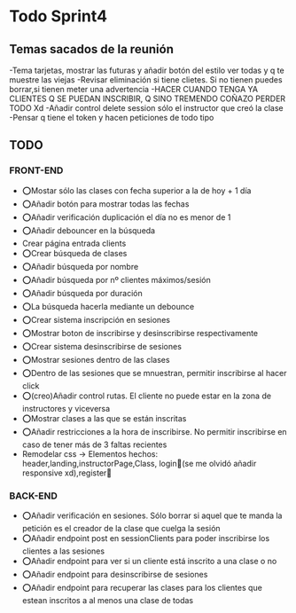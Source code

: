 # Todo Sprint4

## Temas sacados de la reunión

-Tema tarjetas, mostrar las futuras y añadir botón del estilo ver todas y q te muestre las viejas
-Revisar eliminación si tiene clietes. Si no tienen puedes borrar,si tienen meter una advertencia -HACER CUANDO TENGA YA CLIENTES Q SE PUEDAN INSCRIBIR, Q SINO TREMENDO COÑAZO PERDER TODO Xd
-Añadir control delete session sólo el instructor que creó la clase
-Pensar q tiene el token y hacen peticiones de todo tipo

## TODO

### FRONT-END

- ⭕Mostar sólo las clases con fecha superior a la de hoy + 1 día
- ⭕Añadir botón para mostrar todas las fechas
- ⭕Añadir verificación duplicación el día no es menor de 1
- ⭕Añadir debouncer en la búsqueda
- Crear página entrada clients
- ⭕Crear búsqueda de clases
- ⭕Añadir búsqueda por nombre
- ⭕Añadir búsqueda por nº clientes máximos/sesión
- ⭕Añadir búsqueda por duración
- ⭕La búsqueda hacerla mediante un debounce
- ⭕Crear sistema inscripción en sesiones
- ⭕Mostrar boton de inscribirse y desinscribirse respectivamente
- ⭕Crear sistema desinscribirse de sesiones
- ⭕Mostrar sesiones dentro de las clases
- ⭕Dentro de las sesiones que se mnuestran, permitir inscribirse al hacer click
- ⭕(creo)Añadir control rutas. El cliente no puede estar en la zona de instructores y viceversa
- ⭕Mostrar clases a las que se están inscritas
- ⭕Añadir restricciones a la hora de inscribirse. No permitir inscribirse en caso de tener más de 3 faltas recientes
- Remodelar css -> Elementos hechos: header,landing,instructorPage,Class, login🚧(se me olvidó añadir responsive xd),register🚧

### BACK-END

- ⭕Añadir verificación en sesiones. Sólo borrar si aquel que te manda la petición es el creador de la clase que cuelga la sesión
- ⭕Añadir endpoint post en sessionClients  para poder inscribirse los clientes a las sesiones
- ⭕Añadir endpoint para ver si un cliente está inscrito a una clase o no
- ⭕Añadir endpoint para desinscribirse de sesiones
- ⭕Añadir endpoint para recuperar las clases para los clientes que estean inscritos a al menos una clase de todas
